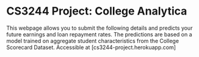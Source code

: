 # CS3244 Project: College Analytica

This webpage allows you to submit the following details and predicts your future earnings and loan repayment rates. The predictions are based on a model trained on aggregate student characteristics from the College Scorecard Dataset.
Accessible at [cs3244-project.herokuapp.com]
